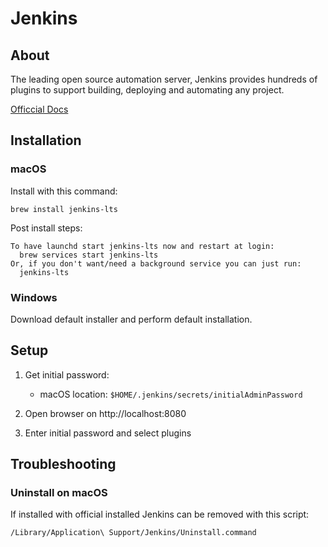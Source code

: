 # Jenkins

## About 

The leading open source automation server, Jenkins provides hundreds of plugins to support building, deploying and automating any project.

[Officcial Docs](https://jenkins.io/doc/)

## Installation

### macOS

Install with this command:
```
brew install jenkins-lts
```

Post install steps:
```
To have launchd start jenkins-lts now and restart at login:
  brew services start jenkins-lts
Or, if you don't want/need a background service you can just run:
  jenkins-lts
```

### Windows

Download default installer and perform default installation.

## Setup

1. Get initial password:
    - macOS location: `$HOME/.jenkins/secrets/initialAdminPassword`

2. Open browser on http://localhost:8080
3. Enter initial password and select plugins

## Troubleshooting

### Uninstall on macOS

If installed with official installed Jenkins can be removed with this script:
```
/Library/Application\ Support/Jenkins/Uninstall.command
```